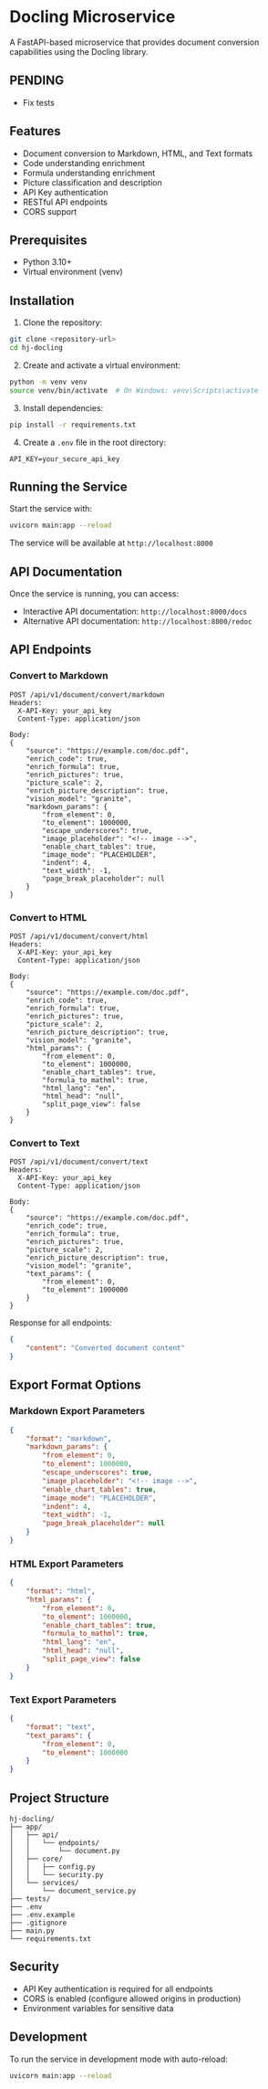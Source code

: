 # Docling Microservice

A FastAPI-based microservice that provides document conversion capabilities using the Docling library.


## PENDING
- Fix tests

## Features

- Document conversion to Markdown, HTML, and Text formats
- Code understanding enrichment
- Formula understanding enrichment
- Picture classification and description
- API Key authentication
- RESTful API endpoints
- CORS support

## Prerequisites

- Python 3.10+
- Virtual environment (venv)

## Installation

1. Clone the repository:
```bash
git clone <repository-url>
cd hj-docling
```

2. Create and activate a virtual environment:
```bash
python -m venv venv
source venv/bin/activate  # On Windows: venv\Scripts\activate
```

3. Install dependencies:
```bash
pip install -r requirements.txt
```

4. Create a `.env` file in the root directory:
```env
API_KEY=your_secure_api_key
```

## Running the Service

Start the service with:
```bash
uvicorn main:app --reload
```

The service will be available at `http://localhost:8000`

## API Documentation

Once the service is running, you can access:
- Interactive API documentation: `http://localhost:8000/docs`
- Alternative API documentation: `http://localhost:8000/redoc`

## API Endpoints

### Convert to Markdown
```http
POST /api/v1/document/convert/markdown
Headers:
  X-API-Key: your_api_key
  Content-Type: application/json

Body:
{
    "source": "https://example.com/doc.pdf",
    "enrich_code": true,
    "enrich_formula": true,
    "enrich_pictures": true,
    "picture_scale": 2,
    "enrich_picture_description": true,
    "vision_model": "granite",
    "markdown_params": {
        "from_element": 0,
        "to_element": 1000000,
        "escape_underscores": true,
        "image_placeholder": "<!-- image -->",
        "enable_chart_tables": true,
        "image_mode": "PLACEHOLDER",
        "indent": 4,
        "text_width": -1,
        "page_break_placeholder": null
    }
}
```

### Convert to HTML
```http
POST /api/v1/document/convert/html
Headers:
  X-API-Key: your_api_key
  Content-Type: application/json

Body:
{
    "source": "https://example.com/doc.pdf",
    "enrich_code": true,
    "enrich_formula": true,
    "enrich_pictures": true,
    "picture_scale": 2,
    "enrich_picture_description": true,
    "vision_model": "granite",
    "html_params": {
        "from_element": 0,
        "to_element": 1000000,
        "enable_chart_tables": true,
        "formula_to_mathml": true,
        "html_lang": "en",
        "html_head": "null",
        "split_page_view": false
    }
}
```

### Convert to Text
```http
POST /api/v1/document/convert/text
Headers:
  X-API-Key: your_api_key
  Content-Type: application/json

Body:
{
    "source": "https://example.com/doc.pdf",
    "enrich_code": true,
    "enrich_formula": true,
    "enrich_pictures": true,
    "picture_scale": 2,
    "enrich_picture_description": true,
    "vision_model": "granite",
    "text_params": {
        "from_element": 0,
        "to_element": 1000000
    }
}
```

Response for all endpoints:
```json
{
    "content": "Converted document content"
}
```

## Export Format Options

### Markdown Export Parameters
```json
{
    "format": "markdown",
    "markdown_params": {
        "from_element": 0,
        "to_element": 1000000,
        "escape_underscores": true,
        "image_placeholder": "<!-- image -->",
        "enable_chart_tables": true,
        "image_mode": "PLACEHOLDER",
        "indent": 4,
        "text_width": -1,
        "page_break_placeholder": null
    }
}
```

### HTML Export Parameters
```json
{
    "format": "html",
    "html_params": {
        "from_element": 0,
        "to_element": 1000000,
        "enable_chart_tables": true,
        "formula_to_mathml": true,
        "html_lang": "en",
        "html_head": "null",
        "split_page_view": false
    }
}
```

### Text Export Parameters
```json
{
    "format": "text",
    "text_params": {
        "from_element": 0,
        "to_element": 1000000
    }
}
```

## Project Structure

```
hj-docling/
├── app/
│   ├── api/
│   │   └── endpoints/
│   │       └── document.py
│   ├── core/
│   │   ├── config.py
│   │   └── security.py
│   └── services/
│       └── document_service.py
├── tests/
├── .env
├── .env.example
├── .gitignore
├── main.py
└── requirements.txt
```

## Security

- API Key authentication is required for all endpoints
- CORS is enabled (configure allowed origins in production)
- Environment variables for sensitive data

## Development

To run the service in development mode with auto-reload:
```bash
uvicorn main:app --reload
```